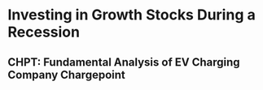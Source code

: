# Investing in Growth Stocks During a Recession
## CHPT: Fundamental Analysis of EV Charging Company Chargepoint

